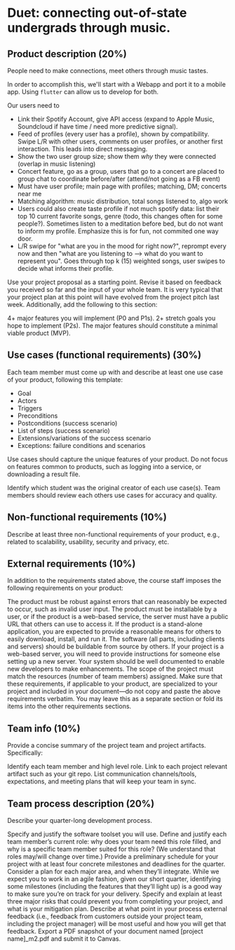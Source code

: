 # Duet: connecting out-of-state undergrads through music.

## Product description (20%)
People need to make connections, meet others through music tastes.

In order to accomplish this, we'll start with a Webapp and port it to a mobile app. Using `flutter` can allow us to develop for both.

Our users need to
* Link their Spotify Account, give API access (expand to Apple Music, Soundcloud if have time / need more predictive signal).
* Feed of profiles (every user has a profile), shown by compatibility. Swipe L/R with other users, comments on user profiles, or another first interaction. This leads into direct messaging.
* Show the two user group size; show them *why* they were connected (overlap in music listening)
* Concert feature, go as a group, users that go to a concert are placed to group chat to coordinate before/after (attend/not going as a FB event)
* Must have user profile; main page with profiles; matching, DM; concerts near me
* Matching algorithm: music distribution, total songs listened to, algo work
* Users could also create taste profile if not much spotify data: list their top 10 current favorite songs, genre (todo, this changes often for some people?). Sometimes listen to a meditation before bed, but do not want to inform my profile. Emphasize this is for fun, not commited one way door.
* L/R swipe for "what are you in the mood for right now?", reprompt every now and then "what are you listening to --> what do you want to represent you". Goes through top k (15) weighted songs, user swipes to decide what informs their profile.

Use your project proposal as a starting point. Revise it based on feedback you received so far and the input of your whole team. It is very typical that your project plan at this point will have evolved from the project pitch last week. Additionally, add the following to this section:


4+ major features you will implement (P0 and P1s).
2+ stretch goals you hope to implement (P2s).
The major features should constitute a minimal viable product (MVP).

## Use cases (functional requirements) (30%)
Each team member must come up with and describe at least one use case of your product, following this template:

* Goal
* Actors
* Triggers
* Preconditions
* Postconditions (success scenario)
* List of steps (success scenario)
* Extensions/variations of the success scenario
* Exceptions: failure conditions and scenarios

Use cases should capture the unique features of your product. Do not focus on features common to products, such as logging into a service, or downloading a result file.

Identify which student was the original creator of each use case(s). Team members should review each others use cases for accuracy and quality.

## Non-functional requirements (10%)
Describe at least three non-functional requirements of your product, e.g., related to scalability, usability, security and privacy, etc.

## External requirements (10%)
In addition to the requirements stated above, the course staff imposes the following requirements on your product:

The product must be robust against errors that can reasonably be expected to occur, such as invalid user input.
The product must be installable by a user, or if the product is a web-based service, the server must have a public URL that others can use to access it. If the product is a stand-alone application, you are expected to provide a reasonable means for others to easily download, install, and run it.
The software (all parts, including clients and servers) should be buildable from source by others. If your project is a web-based server, you will need to provide instructions for someone else setting up a new server. Your system should be well documented to enable new developers to make enhancements.
The scope of the project must match the resources (number of team members) assigned.
Make sure that these requirements, if applicable to your product, are specialized to your project and included in your document—do not copy and paste the above requirements verbatim. You may leave this as a separate section or fold its items into the other requirements sections.

## Team info (10%)
Provide a concise summary of the project team and project artifacts. Specifically:

Identify each team member and high level role.
Link to each project relevant artifact such as your git repo.
List communication channels/tools, expectations, and meeting plans that will keep your team in sync.

## Team process description (20%)
Describe your quarter-long development process.

Specify and justify the software toolset you will use.
Define and justify each team member’s current role: why does your team need this role filled, and why is a specific team member suited for this role? (We understand that roles may/will change over time.)
Provide a preliminary schedule for your project with at least four concrete milestones and deadlines for the quarter. Consider a plan for each major area, and when they’ll integrate. While we expect you to work in an agile fashion, given our short quarter, identifying some milestones (including the features that they’ll light up) is a good way to make sure you’re on track for your delivery.
Specify and explain at least three major risks that could prevent you from completing your project, and what is your mitigation plan.
Describe at what point in your process external feedback (i.e., feedback from customers outside your project team, including the project manager) will be most useful and how you will get that feedback.
Export a PDF snapshot of your document named [project name]_m2.pdf and submit it to Canvas.
